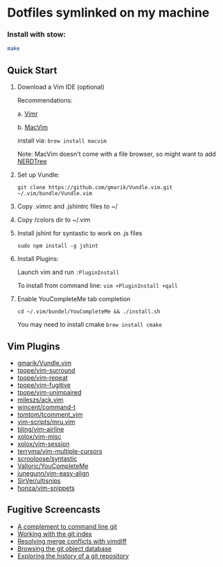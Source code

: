 # Dotfiles symlinked on my machine

### Install with stow:

```bash
make
```

## Quick Start

1. Download a Vim IDE (optional)

   Recommendations:

   a. [Vimr](http://vimr.org/)

   b. [MacVim](https://code.google.com/p/macvim/)

   install via: `brew install macvim`

   Note: MacVim doesn't come with a file browser, so might want to add [NERDTree](https://github.com/scrooloose/nerdtree)

2. Set up Vundle:

   `git clone https://github.com/gmarik/Vundle.vim.git ~/.vim/bundle/Vundle.vim`

3. Copy .vimrc and .jshintrc files to ~/

4. Copy /colors dir to ~/.vim
5. Install jshint for syntastic to work on .js files

   `sudo npm install -g jshint`

6. Install Plugins:

   Launch vim and run `:PluginInstall`

   To install from command line: `vim +PluginInstall +qall`

7. Enable YouCompleteMe tab completion

   `cd ~/.vim/bundel/YouCompleteMe && ./install.sh`

   You may need to install cmake `brew install cmake`

## Vim Plugins

- [gmarik/Vundle.vim](http://github.com/gmarik/Vundle.vim)
- [tpope/vim-surround](http://github.com/tpope/vim-surround)
- [tpope/vim-repeat](http://github.com/tpope/vim-repeat)
- [tpope/vim-fugitive](http://github.com/tpope/vim-fugitive)
- [tpope/vim-unimpaired](http://github.com/tpope/vim-unimpaired)
- [mileszs/ack.vim](https://github.com/mileszs/ack.vim)
- [wincent/command-t](http://github.com/wincent/command-t)
- [tomtom/tcomment_vim](http://github.com/tomtom/tcomment_vim)
- [vim-scripts/mru.vim](http://github.com/vim-scripts/mru.vim)
- [bling/vim-airline](http://github.com/bling/vim-airline)
- [xolox/vim-misc](http://github.com/xolox/vim-misc)
- [xolox/vim-session](http://github.com/xolox/vim-session)
- [terryma/vim-multiple-cursors](http://github.com/terryma/vim-multiple-cursors)
- [scrooloose/syntastic](http://github.com/scrooloose/syntastic)
- [Valloric/YouCompleteMe](http://github.com/Valloric/YouCompleteMe)
- [junegunn/vim-easy-align](http://github.com/junegunn/vim-easy-align)
- [SirVer/ultisnips](http://github.com/SirVer/ultisnips)
- [honza/vim-snippets](http://github.com/honza/vim-snippets)

## Fugitive Screencasts

- [A complement to command line git](http://vimcasts.org/e/31)
- [Working with the git index](http://vimcasts.org/e/32)
- [Resolving merge conflicts with vimdiff](http://vimcasts.org/e/33)
- [Browsing the git object database](http://vimcasts.org/e/34)
- [Exploring the history of a git repository](http://vimcasts.org/e/35)
